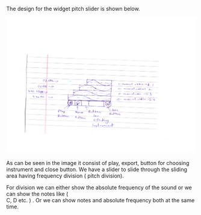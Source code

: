 

The design for the widget pitch slider is shown below.

![Alt tag](https://raw.githubusercontent.com/hemantkasat/GSoC-design/master/PitchStairCase/pitchstaircase.png)

As can be seen in the image it consist of play, export, button for choosing instrument and close 
button. We have a slider to slide through the sliding area having frequency division ( pitch division).

For division we can either show the absolute frequency of the sound or we can show the notes like (    
C, D etc. ) . Or we can show notes and absolute frequency both at the same time.
